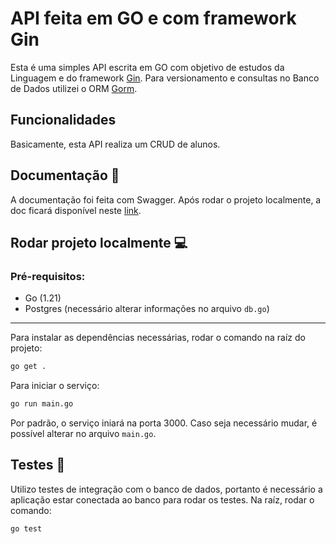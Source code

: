 # API feita em GO e com framework Gin

Esta é uma simples API escrita em GO com objetivo de estudos da Linguagem e do framework [Gin](https://gin-gonic.com/). Para versionamento e consultas no Banco de Dados utilizei o ORM [Gorm](https://gorm.io/).

## Funcionalidades

Basicamente, esta API realiza um CRUD de alunos.

## Documentação :book:

A documentação foi feita com Swagger. Após rodar o projeto localmente, a doc ficará disponível neste [link](http://localhost:3000/docs/index.html#/).

## Rodar projeto localmente :computer:

### Pré-requisitos:

- Go (1.21)
- Postgres (necessário alterar informações no arquivo `db.go`)

---

Para instalar as dependências necessárias, rodar o comando na raíz do projeto:

```sh
go get .
```

Para iniciar o serviço:

```sh
go run main.go
```

Por padrão, o serviço iniará na porta 3000. Caso seja necessário mudar, é possível alterar no arquivo `main.go`.

## Testes :hammer:

Utilizo testes de integração com o banco de dados, portanto é necessário a aplicação estar conectada ao banco para rodar os testes. Na raíz, rodar o comando:


```sh
go test
```